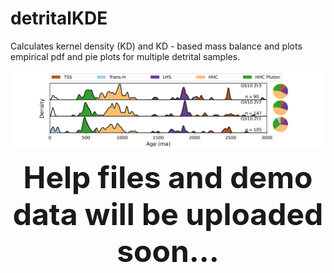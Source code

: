 # detritalKDE
Calculates kernel density (KD) and KD - based mass balance and plots empirical pdf and pie plots for multiple detrital samples.

![Example Figure](newfig1.png)


<p align="center">
  <font size="100">
    <b>Help files and demo data will be uploaded soon...</b>
  </font>
</p>
